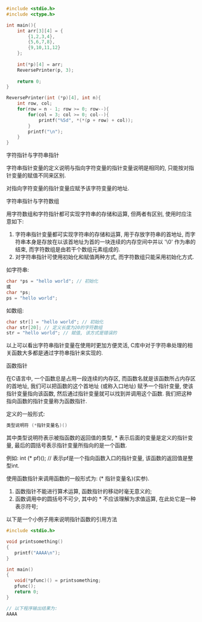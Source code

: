 
```c
#include <stdio.h>
#include <ctype.h>

int main(){
    int arr[3][4] = {
        {1,2,3,4},
        {5,6,7,8},
        {9,10,11,12}
    };
    
    int(*p)[4] = arr;
    ReversePrinter(p, 3);
    
    return 0;
}

ReversePrinter(int (*p)[4], int n){
    int row, col;
    for(row = n - 1; row >= 0; row--){
        for(col = 3; col >= 0; col--){
            printf("%5d", *(*(p + row) + col));
        }
        printf("\n");
    }
}
```

字符指针与字符串指针

字符串指针变量的定义说明与指向字符变量的指针变量说明是相同的, 只能按对指针变量的赋值不同来区别.

对指向字符变量的指针变量应赋予该字符变量的地址.


字符串指针与字符数组

用字符数组和字符指针都可实现字符串的存储和运算, 但两者有区别, 使用时应注意如下:
1) 字符串指针变量都可实现字符串的存储和运算, 用于存放字符串的首地址, 而字符串本身是存放在以该首地址为首的一块连续的内存空间中并以 '\0' 作为串的结束, 而字符数组是由若干个数组元素组成的.
2) 对字符串指针可使用初始化和赋值两种方式, 而字符数组只能采用初始化方式.

如字符串:
```c
char *ps = "hello world"; // 初始化
或
char *ps;
ps = "hello world";
```

如数组:
```c
char str[] = "hello world"; // 初始化
char str[20]; // 定义长度为20的字符数组
str = "hello world"; // 赋值, 该方式是错误的
```

以上可以看出字符串指针变量在使用时更加方便灵活, C库中对于字符串处理的相关函数大多都是通过字符串指针来实现的.


函数指针

在C语言中, 一个函数总是占用一段连续的内存区, 而函数名就是该函数所占内存区的首地址, 我们可以把函数的这个首地址 (或称入口地址) 赋予一个指针变量, 使该指针变量指向该函数, 然后通过指针变量就可以找到并调用这个函数. 我们把这种指向函数的指针变量称为函数指针.

定义的一般形式:
```c
类型说明符 (*指针变量名)()
```

其中类型说明符表示被指函数的返回值的类型, * 表示后面的变量是定义的指针变量, 最后的圆括号表示指针变量所指向的是一个函数.

例如: int (* pf)(); // 表示pf是一个指向函数入口的指针变量, 该函数的返回值是整型int.

使用函数指针来调用函数的一般形式为: (* 指针变量名)(实参).
1) 函数指针不能进行算术运算, 函数指针的移动时毫无意义的;
2) 函数调用中的圆括号不可少, 其中的 * 不应该理解为求值运算, 在此处它是一种表示符号;

以下是一个小例子用来说明指针函数的引用方法

```c
#include <stdio.h>

void printsomething()
{
   printf("AAAA\n");
}

int main()
{
   void(*pfunc)() = printsomething;
   pfunc();
   return 0;
}

// 以下程序输出结果为:
AAAA
```
